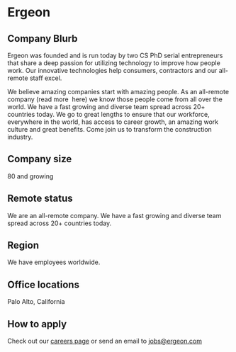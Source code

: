 # **Ergeon**

## **Company Blurb**

Ergeon was founded and is run today by two CS PhD serial entrepreneurs that share a deep passion for utilizing technology to improve how people work. Our innovative technologies help consumers, contractors and our all-remote staff excel.

We believe amazing companies start with amazing people. As an all-remote company (read more  here) we know those people come from all over the world. We have a fast growing and diverse team spread across 20+ countries today. We go to great lengths to ensure that our workforce, everywhere in the world, has access to career growth, an amazing work culture and great benefits. Come join us to transform the construction industry.

## Company size

80 and growing

## Remote status

We are an all-remote company. We have a fast growing and diverse team spread across 20+ countries today.

## Region

We have employees worldwide. 

## Office locations

Palo Alto, California

## How to apply

Check out our [careers page](https://www.ergeon.com/careers) or send an email to jobs@ergeon.com
